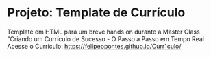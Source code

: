 # Projeto: Template de Currículo 

Template em HTML para um breve hands on durante a Master Class "Criando um Currículo de Sucesso - O Passo a Passo em Tempo Real<br>
Acesse o Curriculo:  https://felipeppontes.github.io/Curr1culo/
